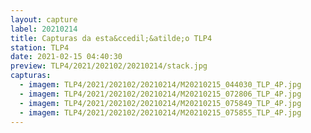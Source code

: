 ```yaml
---
layout: capture
label: 20210214
title: Capturas da esta&ccedil;&atilde;o TLP4
station: TLP4
date: 2021-02-15 04:40:30
preview: TLP4/2021/202102/20210214/stack.jpg
capturas:
  - imagem: TLP4/2021/202102/20210214/M20210215_044030_TLP_4P.jpg
  - imagem: TLP4/2021/202102/20210214/M20210215_072806_TLP_4P.jpg
  - imagem: TLP4/2021/202102/20210214/M20210215_075849_TLP_4P.jpg
  - imagem: TLP4/2021/202102/20210214/M20210215_075855_TLP_4P.jpg
---
```

